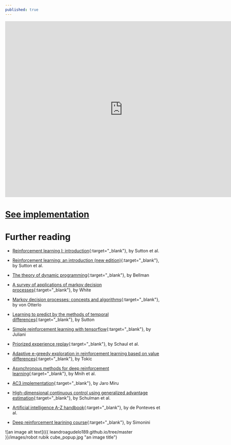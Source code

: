 ```yaml
---
published: true
---
```


<iframe src="https://www.slideshare.net/LeandroAgudelo2/slideshelf" width="760px" height="570px" frameborder="0" marginwidth="0" marginheight="0" scrolling="no" style="border:none;" allowfullscreen webkitallowfullscreen mozallowfullscreen></iframe>

 
# [See implementation](https://leandroagudelo189.github.io/Deep-Q-Learning-Implementation-part-1/)



# Further reading

- [Reinforcement learning I: introduction](http://citeseer.ist.psu.edu/viewdoc/summary?doi=10.1.1.32.7692){:target="_blank"}, by Sutton et al. 

- [Reinforcement learning: an introduction (new edition)](http://incompleteideas.net/book/bookdraft2017nov5.pdf){:target="_blank"}, by Sutton et al. 

- [The theory of dynamic programming](https://www.rand.org/content/dam/rand/pubs/papers/2008/P550.pdf){:target="_blank"}, by Bellman 

- [A survey of applications of markov decision processes](http://www.cs.uml.edu/ecg/uploads/AIfall14/MDPApplications3.pdf){:target="_blank"}, by White

- [Markov decision processes: concepts and algorithms](https://pdfs.semanticscholar.org/968b/ab782e52faf0f7957ca0f38b9e9078454afe.pdf){:target="_blank"}, by von Otterlo

- [Learning to predict by the methods of temporal differences](https://link.springer.com/article/10.1007/BF00115009){:target="_blank"}, by Sutton

- [Simple reinforcement learning with tensorflow](https://medium.com/emergent-future/simple-reinforcement-learning-with-tensorflow-part-0-q-learning-with-tables-and-neural-networks-d195264329d0){:target="_blank"}, by Juliani

- [Priorized experience replay](https://arxiv.org/pdf/1511.05952.pdf){:target="_blank"}, by Schaul et al.

- [Adaptive e-greedy exploration in reinforcement learning based on value differences](http://tokic.com/www/tokicm/publikationen/papers/AdaptiveEpsilonGreedyExploration.pdf){:target="_blank"}, by Tokic 

- [Asynchronous methods for deep reinforcement learning](https://arxiv.org/pdf/1602.01783.pdf){:target="_blank"}, by Mnih et al. 

- [AC3 implementation](https://jaromiru.com/2017/03/26/lets-make-an-a3c-implementation/){:target="_blank"}, by Jaro Miru 

- [High-dimensional continuous control using generalized advantage estimation](https://arxiv.org/pdf/1506.02438.pdf){:target="_blank"}, by Schulman et al.

- [Artificial intelligence A-Z handbook](https://www.superdatascience.com/wp-content/uploads/2017/05/AI_AZ_Handbook_Kickstarter.pdf){:target="_blank"}, by de Ponteves et al.

- [Deep reinforcement learining course](https://simoninithomas.github.io/Deep_reinforcement_learning_Course/#hth){:target="_blank"}, by Simonini 





![an image alt text]({{ leandroagudelo189.github.io/tree/master }}/images/robot rubik cube_popup.jpg "an image title")

